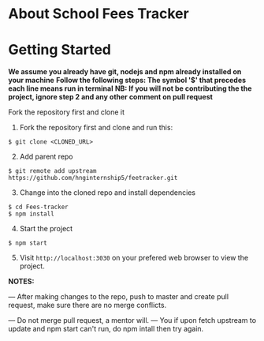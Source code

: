 # About School Fees Tracker

# Getting Started
**We assume you already have git, nodejs and npm already installed on your machine**
**Follow the following steps: The symbol '$' that precedes each line means run in terminal**
**NB: If you will not be contributing the the project, ignore step 2 and any other comment on pull request**

Fork the repository first and clone it

1. Fork the repository first and clone and run this:

```
$ git clone <CLONED_URL>
```

2. Add parent repo

```
$ git remote add upstream https://github.com/hnginternship5/feetracker.git

```

3. Change into the cloned repo and install dependencies
```
$ cd Fees-tracker
$ npm install
```

4. Start the project
```
$ npm start
```

5. Visit `http://localhost:3030`  on your prefered web browser to view the project.

**NOTES:**

&mdash; After making changes to the repo, push to master and create pull request, make sure there are no merge conflicts.

&mdash; Do not merge pull request, a mentor will.
&mdash; You if upon fetch upstream to update and npm start can't run, do npm intall then try again.